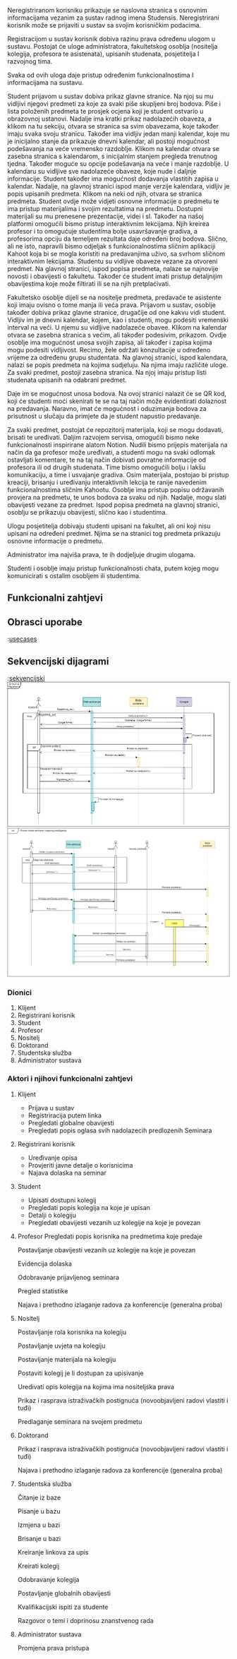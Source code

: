 Neregistriranom korisniku prikazuje se naslovna stranica s osnovnim informacijama vezanim za sustav radnog imena Studensis. Neregistrirani korisnik može se prijaviti u sustav sa svojim korisničkim podacima.

Registracijom u sustav korisnik dobiva razinu prava određenu ulogom u sustavu. Postojat će uloge administratora, fakultetskog osoblja (nositelja kolegija, profesora te asistenata), upisanih studenata, posjetitelja I razvojnog tima.

Svaka od ovih uloga daje pristup određenim funkcionalnostima I informacijama na sustavu.

Student prijavom u sustav dobiva prikaz glavne stranice. Na njoj su mu vidljivi njegovi predmeti za koje za svaki piše skupljeni broj bodova. Piše i lista položenih predmeta te prosjek ocjena koji je student ostvario u obrazovnoj ustanovi. Nadalje ima kratki prikaz nadolazećih obaveza, a klikom na tu sekciju, otvara se stranica sa svim obavezama, koje također imaju svaka svoju stranicu. Također ima vidljiv jedan manji kalendar, koje mu je inicijalno stanje da prikazuje dnevni kalendar, ali postoji mogućnost podešavanja na veće vremensko razdoblje. Klikom na kalendar otvara se zasebna stranica s kalendarom, s inicijalnim stanjem pregleda trenutnog tjedna. Također moguće su opcije podešavanja na veće i manje razdoblje. U kalendaru su vidljive sve nadolazeće obaveze, koje nude i daljnje informacije. Student također ima mogućnost dodavanja vlastitih zapisa u kalendar. Nadalje, na glavnoj stranici ispod manje verzije kalendara, vidljiv je popis upisanih predmeta. Klikom na neki od njih, otvara se stranica predmeta. Student ovdje može vidjeti osnovne informacije o predmetu te ima pristup materijalima i svojim rezultatima na predmetu. Dostupni materijali su mu prenesene prezentacije, videi i sl. Također na našoj platformi omogućili bismo pristup interaktivnim lekcijama. Njih kreirea profesor i to omogućuje studentima bolje usavršavanje gradiva, a profesorima opciju da temeljem rezultata daje određeni broj bodova. Slično, ali ne isto, napravili bismo odjeljak s funkcionalnostima sličnim aplikaciji Kahoot koja bi se mogla koristiti na predavanjima uživo, sa svrhom sličnom interaktivnim lekcijama. Studentu su vidljive obaveze vezane za otvoreni predmet. Na glavnoj stranici, ispod popisa predmeta, nalaze se najnovije novosti i obavijesti o fakultetu. Također će student imati pristup detaljnijim obavijestima koje može filtirati ili se na njih pretplaćivati.

Fakultetsko osoblje dijeli se na nositelje predmeta, predavače te asistente koji imaju ovisno o tome manja ili veća prava. Prijavom u sustav, osoblje također dobiva prikaz glavne stranice, drugačije od one kakvu vidi student. Vidljiv im je dnevni kalendar, kojem, kao i studenti, mogu podesiti vremenski interval na veći. U njemu su vidljive nadolazeće obavee. Klikom na kalendar otvara se zasebna stranica s većim, ali također podesivim, prikazom. Ovdje osoblje ima mogućnost unosa svojih zapisa, ali također i zapisa kojima mogu podesiti vidljivost. Recimo, žele održati konzultacije u određeno vrijeme za određenu grupu studentata. Na glavnoj stranici, ispod kalendara, nalazi se popis predmeta na kojima sudjeluju. Na njima imaju različite uloge. Za svaki predmet, postoji zasebna stranica. Na njoj imaju pristup listi studenata upisanih na odabrani predmet.

Daje im se mogućnost unosa bodova. Na ovoj stranici nalazit će se QR kod, koji će studenti moći skenirati te se na taj način može evidentirati dolaznost na predavanja. Naravno, imat će mogućnost i oduzimanja bodova za prisutnost u slučaju da primjete da je student napustio predavanje.

Za svaki predmet, postojat će repozitorij materijala, koji se mogu dodavati, brisati te uređivati. Daljim razvojem servisa, omogućili bismo neke funkcionalnosti inspirirane alatom Notion. Nudili bismo prijepis materijala na način da ga profesor može uređivati, a studenti mogu na svaki odlomak ostavljati komentare, te na taj način dobivati povratne informacije od profesora ili od drugih studenata. Time bismo omogućili bolju i lakšu komunikaciju, a time i usvajanje gradiva. Osim materijala, postojao bi pristup kreaciji, brisanju i uređivanju interaktivnih lekcija te ranije navedenim funkcionalnostima sličnim Kahootu. Osoblje ima pristup popisu održavanih provjera na predmetu, te unos bodova za svaku od njih. Nadalje, mogu slati obavijesti vezane za predmet. Ispod popisa predmeta na glavnoj stranici, osoblju se prikazuju obavijesti, slično kao i studentima.

Ulogu posjetitelja dobivaju studenti upisani na fakultet, ali oni koji nisu upisani na određeni predmet. Njima se na stranici tog predmeta prikazuju osnovne informacije o predmetu.

Administrator ima najviša prava, te ih dodjeljuje drugim ulogama.

Studenti i osoblje imaju pristup funkcionalnosti chata, putem kojeg mogu komunicirati s ostalim osobljem ili studentima.

## Funkcionalni zahtjevi

## Obrasci uporabe

:[usecases](../../images/usecase.html)

## Sekvencijski dijagrami

:[sekvencijski](../../diagrams/UMLSequence/loginSequence.pu)
![sek2](../../diagrams/UMLSequence/Registracija.png)
![sek3](../../diagrams/UMLSequence/Seminar_i_predlaganje.png)

### Dionici

1. Klijent
2. Registrirani korisnik
3. Student
4. Profesor
5. Nositelj
6. Doktorand
7. Studentska služba
8. Administrator sustava

### Aktori i njihovi funkcionalni zahtjevi

1. Klijent
   - Prijava u sustav
   - Registriracija putem linka
   - Pregledati globalne obavijesti
   - Pregledati popis oglasa svih nadolazecih predlozenih Seminara
2. Registrirani korisnik
   - Uređivanje opisa
   - Provjeriti javne detalje o korisnicima
   - Najava dolaska na seminar
3. Student
   - Upisati dostupni kolegij
   - Pregledati popis kolegija na koje je upisan
   - Detalji o kolegiju
   - Pregledati obavijesti vezanih uz kolegije na koje je povezan
4. Profesor
   Pregledati popis korisnika na predmetima koje predaje

   Postavljanje obavijesti vezanih uz kolegije na koje je povezan

   Evidencija dolaska

   Odobravanje prijavljenog seminara

   Pregled statistike

   Najava i prethodno izlaganje radova za konferencije (generalna proba)

5. Nositelj

   Postavljanje rola korisnika na kolegiju

   Postavljanje uvjeta na kolegiju

   Postavljanje materijala na kolegiju

   Postaviti kolegij je li dostupan za upisivanje

   Uredivati opis kolegija na kojima ima nositeljska prava

   Prikaz i rasprava istraživačkih postignuća (novoobjavljeni radovi vlastiti i tuđi)

   Predlaganje seminara na svojem predmetu

6. Doktorand

   Prikaz i rasprava istraživačkih postignuća (novoobjavljeni radovi vlastiti i tuđi)

   Najava i prethodno izlaganje radova za konferencije (generalna proba)

7. Studentska služba

   Čitanje iz baze

   Pisanje u bazu

   Izmjena u bazi

   Brisanje u bazi

   Kreiranje linkova za upis

   Kreirati kolegij

   Odobravanje kolegija

   Postavljanje globalnih obavijesti

   Kvalifikacijski ispiti za studente

   Razgovor o temi i doprinosu znanstvenog rada

8. Administrator sustava

   Promjena prava pristupa
